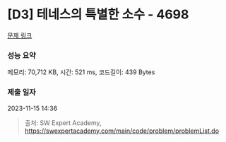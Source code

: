 # [D3] 테네스의 특별한 소수 - 4698 

[문제 링크](https://swexpertacademy.com/main/code/problem/problemDetail.do?contestProbId=AWRuoqCKkE0DFAXt) 

### 성능 요약

메모리: 70,712 KB, 시간: 521 ms, 코드길이: 439 Bytes

### 제출 일자

2023-11-15 14:36



> 출처: SW Expert Academy, https://swexpertacademy.com/main/code/problem/problemList.do